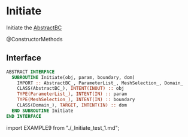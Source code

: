 # Initiate

Initiate the [AbstractBC](./AbstractBC_.md)

<span class="badge badge--secondary"> @ConstructorMethods </span>

## Interface

<Tabs>
<TabItem value="interface" label="܀ Interface" default>

```fortran
ABSTRACT INTERFACE
  SUBROUTINE Initiate(obj, param, boundary, dom)
    IMPORT :: AbstractBC_, ParameterList_, MeshSelection_, Domain_
    CLASS(AbstractBC_), INTENT(INOUT) :: obj
    TYPE(ParameterList_), INTENT(IN) :: param
    TYPE(MeshSelection_), INTENT(IN) :: boundary
    CLASS(Domain_), TARGET, INTENT(IN) :: dom
  END SUBROUTINE Initiate
END INTERFACE
```

</TabItem>

<TabItem value="example" label="️܀ See example">

import EXAMPLE9 from "./_Initiate_test_1.md";

<EXAMPLE9 />

</TabItem>

<TabItem value="close" label="↢ ">

</TabItem>
</Tabs>
